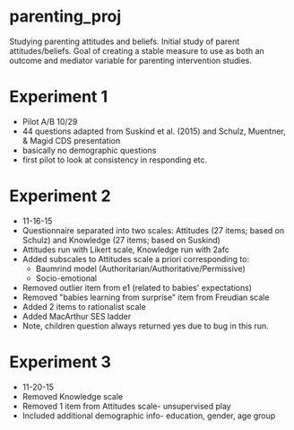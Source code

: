 # parenting_proj

Studying parenting attitudes and beliefs. Initial study of parent attitudes/beliefs. Goal of creating a stable measure to use as both an outcome and mediator variable for parenting intervention studies. 

# Experiment 1

* Pilot A/B 10/29
* 44 questions adapted from Suskind et al. (2015) and Schulz, Muentner, & Magid CDS presentation
* basically no demographic questions
* first pilot to look at consistency in responding etc. 

# Experiment 2

* 11-16-15
* Questionnaire separated into two scales: Attitudes (27 items; based on Schulz) and Knowledge (27 items; based on Suskind)
* Attitudes run with Likert scale, Knowledge run with 2afc
* Added subscales to Attitudes scale a priori corresponding to:
  - Baumrind model (Authoritarian/Authoritative/Permissive)
  - Socio-emotional
* Removed outlier item from e1 (related to babies' expectations)
* Removed "babies learning from surprise" item from Freudian scale
* Added 2 items to rationalist scale
* Added MacArthur SES ladder
* Note, children question always returned yes due to bug in this run.

# Experiment 3
* 11-20-15
* Removed Knowledge scale
* Removed 1 item from Attitudes scale- unsupervised play
* Included additional demographic info- education, gender, age group
